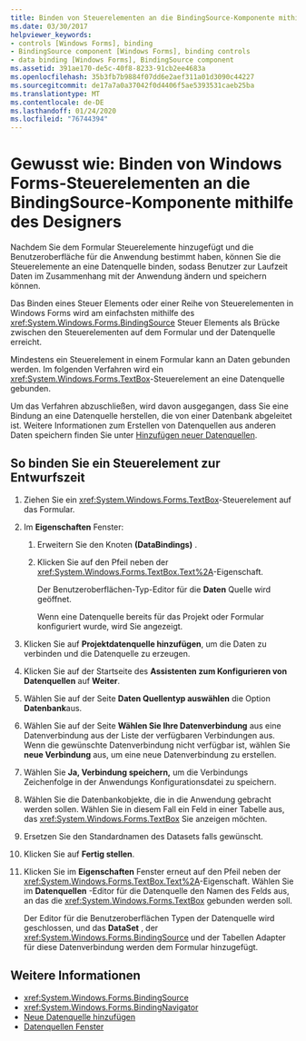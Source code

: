 ```yaml
---
title: Binden von Steuerelementen an die BindingSource-Komponente mithilfe des Designers
ms.date: 03/30/2017
helpviewer_keywords:
- controls [Windows Forms], binding
- BindingSource component [Windows Forms], binding controls
- data binding [Windows Forms], BindingSource component
ms.assetid: 391ae170-de5c-40f8-8233-91cb2ee4683a
ms.openlocfilehash: 35b3fb7b9884f07dd6e2aef311a01d3090c44227
ms.sourcegitcommit: de17a7a0a37042f0d4406f5ae5393531caeb25ba
ms.translationtype: MT
ms.contentlocale: de-DE
ms.lasthandoff: 01/24/2020
ms.locfileid: "76744394"
---
```

# <a name="how-to-bind-windows-forms-controls-with-the-bindingsource-component-using-the-designer"></a>Gewusst wie: Binden von Windows Forms-Steuerelementen an die BindingSource-Komponente mithilfe des Designers
Nachdem Sie dem Formular Steuerelemente hinzugefügt und die Benutzeroberfläche für die Anwendung bestimmt haben, können Sie die Steuerelemente an eine Datenquelle binden, sodass Benutzer zur Laufzeit Daten im Zusammenhang mit der Anwendung ändern und speichern können.

 Das Binden eines Steuer Elements oder einer Reihe von Steuerelementen in Windows Forms wird am einfachsten mithilfe des <xref:System.Windows.Forms.BindingSource> Steuer Elements als Brücke zwischen den Steuerelementen auf dem Formular und der Datenquelle erreicht.

 Mindestens ein Steuerelement in einem Formular kann an Daten gebunden werden. Im folgenden Verfahren wird ein <xref:System.Windows.Forms.TextBox>-Steuerelement an eine Datenquelle gebunden.

 Um das Verfahren abzuschließen, wird davon ausgegangen, dass Sie eine Bindung an eine Datenquelle herstellen, die von einer Datenbank abgeleitet ist. Weitere Informationen zum Erstellen von Datenquellen aus anderen Daten speichern finden Sie unter [Hinzufügen neuer Datenquellen](/visualstudio/data-tools/add-new-data-sources).

## <a name="to-bind-a-control-at-design-time"></a>So binden Sie ein Steuerelement zur Entwurfszeit

1. Ziehen Sie ein <xref:System.Windows.Forms.TextBox>-Steuerelement auf das Formular.

2. Im **Eigenschaften** Fenster:

    1. Erweitern Sie den Knoten **(DataBindings)** .

    2. Klicken Sie auf den Pfeil neben der <xref:System.Windows.Forms.TextBox.Text%2A>-Eigenschaft.

         Der Benutzeroberflächen-Typ-Editor für die **Daten** Quelle wird geöffnet.

         Wenn eine Datenquelle bereits für das Projekt oder Formular konfiguriert wurde, wird Sie angezeigt.

3. Klicken Sie auf **Projektdatenquelle hinzufügen**, um die Daten zu verbinden und die Datenquelle zu erzeugen.

4. Klicken Sie auf der Startseite des **Assistenten zum Konfigurieren von Datenquellen** auf **Weiter**.

5. Wählen Sie auf der Seite **Daten Quellentyp auswählen** die Option **Datenbank**aus.

6. Wählen Sie auf der Seite **Wählen Sie Ihre Datenverbindung** aus eine Datenverbindung aus der Liste der verfügbaren Verbindungen aus. Wenn die gewünschte Datenverbindung nicht verfügbar ist, wählen Sie **neue Verbindung** aus, um eine neue Datenverbindung zu erstellen.

7. Wählen Sie **Ja, Verbindung speichern,** um die Verbindungs Zeichenfolge in der Anwendungs Konfigurationsdatei zu speichern.

8. Wählen Sie die Datenbankobjekte, die in die Anwendung gebracht werden sollen. Wählen Sie in diesem Fall ein Feld in einer Tabelle aus, das <xref:System.Windows.Forms.TextBox> Sie anzeigen möchten.

9. Ersetzen Sie den Standardnamen des Datasets falls gewünscht.

10. Klicken Sie auf **Fertig stellen**.

11. Klicken Sie im **Eigenschaften** Fenster erneut auf den Pfeil neben der <xref:System.Windows.Forms.TextBox.Text%2A>-Eigenschaft. Wählen Sie im **Datenquellen** -Editor für die Datenquelle den Namen des Felds aus, an das die <xref:System.Windows.Forms.TextBox> gebunden werden soll.

     Der Editor für die Benutzeroberflächen Typen der Datenquelle wird geschlossen, und das **DataSet** , der <xref:System.Windows.Forms.BindingSource> und der Tabellen Adapter für diese Datenverbindung werden dem Formular hinzugefügt.

## <a name="see-also"></a>Weitere Informationen

- <xref:System.Windows.Forms.BindingSource>
- <xref:System.Windows.Forms.BindingNavigator>
- [Neue Datenquelle hinzufügen](/visualstudio/data-tools/add-new-data-sources)
- [Datenquellen Fenster](https://docs.microsoft.com/previous-versions/visualstudio/visual-studio-2013/6ckyxa83(v=vs.120))
